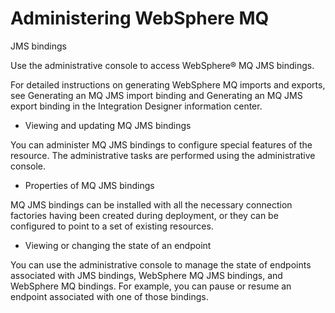 <!-- image -->

# Administering WebSphere MQ
JMS bindings

Use the administrative console to access WebSphere® MQ JMS bindings.

For detailed
instructions on generating WebSphere MQ
imports and exports, see Generating an MQ
JMS import binding and Generating
an MQ JMS export binding in the Integration Designer information
center.

- Viewing and updating MQ JMS bindings

You can administer MQ JMS bindings to configure special features of the resource. The administrative tasks are performed using the administrative console.
- Properties of MQ JMS bindings

MQ JMS bindings can be installed with all the necessary connection factories having been created during deployment, or they can be configured to point to a set of existing resources.
- Viewing or changing the state of an endpoint

You can use the administrative console to manage the state of endpoints associated with JMS bindings, WebSphere MQ JMS bindings, and WebSphere MQ bindings. For example, you can pause or resume an endpoint associated with one of those bindings.